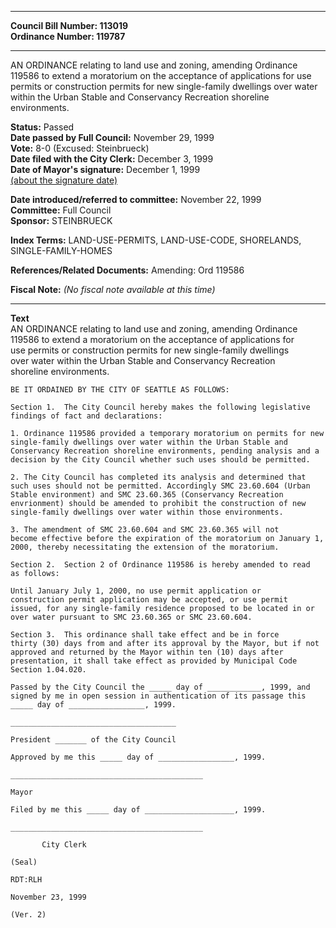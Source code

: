 * * * * *  
  
**Council Bill Number: [](#h0)[](#h2)113019**   
**Ordinance Number: 119787**  
  
* * * * *  
  
AN ORDINANCE relating to land use and zoning, amending Ordinance 119586 to extend a moratorium on the acceptance of applications for use permits or construction permits for new single-family dwellings over water within the Urban Stable and Conservancy Recreation shoreline environments.  
  
**Status:** Passed   
**Date passed by Full Council:** November 29, 1999   
**Vote:** 8-0 (Excused: Steinbrueck)   
**Date filed with the City Clerk:** December 3, 1999   
**Date of Mayor's signature:** December 1, 1999   
[(about the signature date)](/~public/approvaldate.htm)   
  
  
**Date introduced/referred to committee:** November 22, 1999   
**Committee:** Full Council   
**Sponsor:** STEINBRUECK   
  
**Index Terms:** LAND-USE-PERMITS, LAND-USE-CODE, SHORELANDS, SINGLE-FAMILY-HOMES  
  
**References/Related Documents:** Amending: Ord 119586  
  
**Fiscal Note:** *(No fiscal note available at this time)*  
  
* * * * *  
  
**Text**  
    AN ORDINANCE  relating to land use and zoning, amending Ordinance  
    119586 to extend a moratorium on the acceptance of applications for  
    use permits or construction permits for new single-family dwellings  
    over water within the Urban Stable and Conservancy Recreation  
    shoreline environments.  
  
    BE IT ORDAINED BY THE CITY OF SEATTLE AS FOLLOWS:  
  
    Section 1.  The City Council hereby makes the following legislative  
    findings of fact and declarations:  
  
    1. Ordinance 119586 provided a temporary moratorium on permits for new  
    single-family dwellings over water within the Urban Stable and  
    Conservancy Recreation shoreline environments, pending analysis and a  
    decision by the City Council whether such uses should be permitted.  
  
    2. The City Council has completed its analysis and determined that  
    such uses should not be permitted. Accordingly SMC 23.60.604 (Urban  
    Stable environment) and SMC 23.60.365 (Conservancy Recreation  
    envrionment) should be amended to prohibit the construction of new  
    single-family dwellings over water within those environments.  
  
    3. The amendment of SMC 23.60.604 and SMC 23.60.365 will not  
    become effective before the expiration of the moratorium on January 1,  
    2000, thereby necessitating the extension of the moratorium.  
  
    Section 2.  Section 2 of Ordinance 119586 is hereby amended to read  
    as follows:  
  
    Until January July 1, 2000, no use permit application or  
    construction permit application may be accepted, or use permit  
    issued, for any single-family residence proposed to be located in or  
    over water pursuant to SMC 23.60.365 or SMC 23.60.604.  
  
    Section 3.  This ordinance shall take effect and be in force  
    thirty (30) days from and after its approval by the Mayor, but if not  
    approved and returned by the Mayor within ten (10) days after  
    presentation, it shall take effect as provided by Municipal Code  
    Section 1.04.020.  
  
    Passed by the City Council the _____ day of ____________, 1999, and  
    signed by me in open session in authentication of its passage this  
    _____ day of _________________, 1999.  
  
    _____________________________________  
  
    President _______ of the City Council  
  
    Approved by me this _____ day of _________________, 1999.  
  
    ___________________________________________  
  
    Mayor  
  
    Filed by me this _____ day of ____________________, 1999.  
  
    ___________________________________________  
  
           City Clerk  
  
    (Seal)  
  
    RDT:RLH  
  
    November 23, 1999  
  
    (Ver. 2)  
